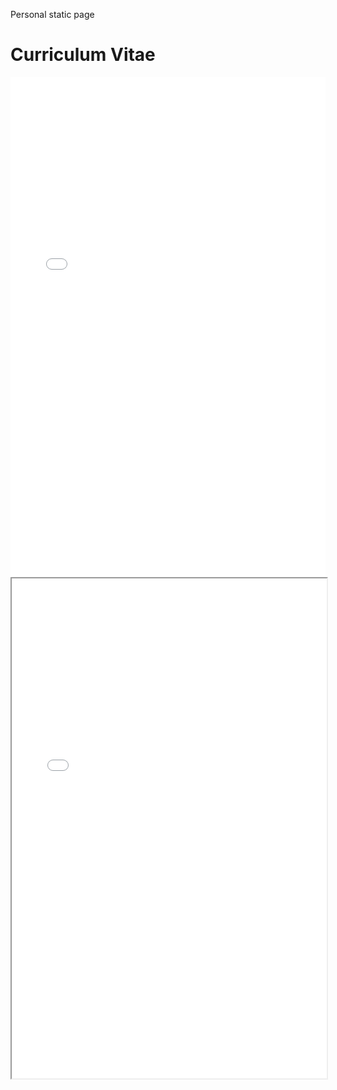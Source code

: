 
Personal static page

# Curriculum Vitae
<embed src="\assets\CurriculumVitae_Szymon_Zinkowicz_ENG_black_long.docx" width="100%" height="800px" type="application/pdf">
<iframe src="\assets\CurriculumVitae_Szymon_Zinkowicz_ENG_black_long.docx" width="100%" height="800px">
  This browser does not support PDFs. Please download the PDF to view it: <a href="\assets\CurriculumVitae_Szymon_Zinkowicz_ENG_black_long.docx">Download PDF</a>.
</iframe>